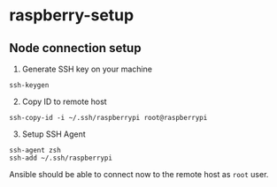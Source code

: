 # raspberry-setup

## Node connection setup

1) Generate SSH key on your machine
```shell
ssh-keygen
```

2) Copy ID to remote host
```shell
ssh-copy-id -i ~/.ssh/raspberrypi root@raspberrypi
```

3) Setup SSH Agent
```shell
ssh-agent zsh
ssh-add ~/.ssh/raspberrypi
```

Ansible should be able to connect now to the remote host as `root` user.